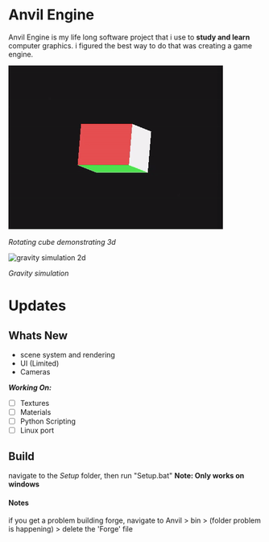 # Anvil Engine
Anvil Engine is my life long software project that i use to **study and learn** computer graphics. i figured the best way to do that was creating a game engine.

![rotating cube](Anvil/core/extras/imgs/cube.gif "9/1/2023")

*Rotating cube demonstrating 3d*

![gravity simulation 2d](Anvil/core/extras/imgs/ezgif.com-gif-maker.gif "6/22/2022")

*Gravity simulation*

# Updates

## Whats New 
- scene system and rendering 
- UI (Limited)
- Cameras

***Working On:***
- [ ] Textures
- [ ] Materials
- [ ] Python Scripting
- [ ] Linux port

## Build
navigate to the *Setup* folder, then run "Setup.bat"
**Note: Only works on windows**

#### Notes
if  you get a problem building forge, navigate to Anvil > bin > (folder problem is happening) > delete the 'Forge' file

